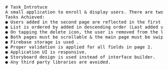 <pre># Task_Introtuce
A small application to enroll & display users. There are two swipeable pages in this application. First page shows the list of saved users and the second page is to add users.
Tasks Achieved:
● Users added in the second page are reflected in the first page. 
● List is ordered by added in descending order (Last added user must be on the top).
● On tapping the delete icon, the user is removed from the list.
● Both pages must be scrollable & the main page must be swipeable.
● Firebase storage is used .
● Proper validation is applied for all fields in page 2.
● Application UI is responsive.
● Storyboard design is used instead of interface builder.
● Any third party libraries are avoided.</pre>
